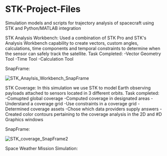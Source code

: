 # STK-Project-Files
Simulation models and scripts for trajectory analysis of spacecraft using STK and Python/MATLAB integration

STK Analysis Workbench: Used a combination of STK Pro and STK's Analysis Workbench capability to create vectors, custom angles, calculations, time components and temporal constraints to determine when the sensor can safely track the satellite.
Task Completed: 
-Vector Geometry Tool 
-Time Tool
-Calculation Tool 

SnapFrame: 


![STK_Anaylsis_Workbench_SnapFrame](https://github.com/Jakayla-R/STK-Scenario-Files/assets/90592223/49a10b35-13ed-44c7-8e30-c4ea91be2a8b)

STK Coverage: In this simulation we use STK to model Earth observing payloads attached to sensors located in 3 different orbits. 
Task completed: 
-Comupted global coverage
-Computed coverage in designated areas
-Understand a coverage grid 
-Use constraints in a coverage grid 
-Determined coverage assets
-Chose which data providers supply answers
-Created color contours pertaining to the coverage analysis in the 2D and #D Graphics windows 

SnapFrame:



![STK_coverage_SnapFrame2](https://github.com/Jakayla-R/STK-Scenario-Files/assets/90592223/0113eb3e-43e8-434b-b286-ce1c4f351c21)


Space Weather Mission Simulation:
